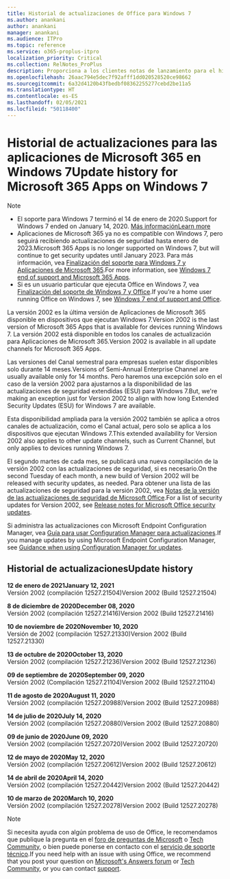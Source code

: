 ```yaml
---
title: Historial de actualizaciones de Office para Windows 7
ms.author: anankani
author: anankani
manager: anankani
ms.audience: ITPro
ms.topic: reference
ms.service: o365-proplus-itpro
localization_priority: Critical
ms.collection: RelNotes_ProPlus
description: Proporciona a los clientes notas de lanzamiento para el historial de actualizaciones de las aplicaciones de Microsoft 365 para Windows 7
ms.openlocfilehash: 26aac794e5dec7f92afff1dd020528520ce98662
ms.sourcegitcommit: 6a32d4120b43fbedbf08362255277cebd2be11a5
ms.translationtype: HT
ms.contentlocale: es-ES
ms.lasthandoff: 02/05/2021
ms.locfileid: "50118400"
---
```

# <a name="update-history-for-microsoft-365-apps-on-windows-7"></a><span data-ttu-id="378da-103">Historial de actualizaciones para las aplicaciones de Microsoft 365 en Windows 7</span><span class="sxs-lookup"><span data-stu-id="378da-103">Update history for Microsoft 365 Apps on Windows 7</span></span> 

 > [!NOTE]
>
>- <span data-ttu-id="378da-104">El soporte para Windows 7 terminó el 14 de enero de 2020.</span><span class="sxs-lookup"><span data-stu-id="378da-104">Support for Windows 7 ended on January 14, 2020.</span></span> [<span data-ttu-id="378da-105">Más información</span><span class="sxs-lookup"><span data-stu-id="378da-105">Learn more</span></span>](https://www.microsoft.com/microsoft-365/windows/end-of-windows-7-support)
>- <span data-ttu-id="378da-106">Aplicaciones de Microsoft 365 ya no es compatible con Windows 7, pero seguirá recibiendo actualizaciones de seguridad hasta enero de 2023.</span><span class="sxs-lookup"><span data-stu-id="378da-106">Microsoft 365 Apps is no longer supported on Windows 7, but will continue to get security updates until January 2023.</span></span> <span data-ttu-id="378da-107">Para más información, vea [Finalización del soporte para Windows 7 y Aplicaciones de Microsoft 365](https://docs.microsoft.com/DeployOffice/endofsupport/windows-7-support).</span><span class="sxs-lookup"><span data-stu-id="378da-107">For more information, see [Windows 7 end of support and Microsoft 365 Apps](https://docs.microsoft.com/DeployOffice/endofsupport/windows-7-support).</span></span>
>- <span data-ttu-id="378da-108">Si es un usuario particular que ejecuta Office en Windows 7, vea [Finalización del soporte de Windows 7 y Office](https://support.microsoft.com/office/78f20fab-b57b-44d7-8368-06a8493f3cb9).</span><span class="sxs-lookup"><span data-stu-id="378da-108">If you’re a home user running Office on Windows 7, see [Windows 7 end of support and Office](https://support.microsoft.com/office/78f20fab-b57b-44d7-8368-06a8493f3cb9).</span></span>

<span data-ttu-id="378da-109">La versión 2002 es la última versión de Aplicaciones de Microsoft 365 disponible en dispositivos que ejecutan Windows 7.</span><span class="sxs-lookup"><span data-stu-id="378da-109">Version 2002 is the last version of Microsoft 365 Apps that is available for devices running Windows 7.</span></span> <span data-ttu-id="378da-110">La versión 2002 está disponible en todos los canales de actualización para Aplicaciones de Microsoft 365.</span><span class="sxs-lookup"><span data-stu-id="378da-110">Version 2002 is available in all update channels for Microsoft 365 Apps.</span></span>

<span data-ttu-id="378da-111">Las versiones del Canal semestral para empresas suelen estar disponibles solo durante 14 meses.</span><span class="sxs-lookup"><span data-stu-id="378da-111">Versions of Semi-Annual Enterprise Channel are usually available only for 14 months.</span></span> <span data-ttu-id="378da-112">Pero haremos una excepción solo en el caso de la versión 2002 para ajustarnos a la disponibilidad de las actualizaciones de seguridad extendidas (ESU) para Windows 7.</span><span class="sxs-lookup"><span data-stu-id="378da-112">But, we're making an exception just for Version 2002 to align with how long Extended Security Updates (ESU) for Windows 7 are available.</span></span>

<span data-ttu-id="378da-113">Esta disponibilidad ampliada para la versión 2002 también se aplica a otros canales de actualización, como el Canal actual, pero solo se aplica a los dispositivos que ejecutan Windows 7.</span><span class="sxs-lookup"><span data-stu-id="378da-113">This extended availability for Version 2002 also applies to other update channels, such as Current Channel, but only applies to devices running Windows 7.</span></span>

<span data-ttu-id="378da-114">El segundo martes de cada mes, se publicará una nueva compilación de la versión 2002 con las actualizaciones de seguridad, si es necesario.</span><span class="sxs-lookup"><span data-stu-id="378da-114">On the second Tuesday of each month, a new build of Version 2002 will be released with security updates, as needed.</span></span> <span data-ttu-id="378da-115">Para obtener una lista de las actualizaciones de seguridad para la versión 2002, vea [Notas de la versión de las actualizaciones de seguridad de Microsoft Office](microsoft365-apps-security-updates.md).</span><span class="sxs-lookup"><span data-stu-id="378da-115">For a list of security updates for Version 2002, see [Release notes for Microsoft Office security updates](microsoft365-apps-security-updates.md).</span></span>

<span data-ttu-id="378da-116">Si administra las actualizaciones con Microsoft Endpoint Configuration Manager, vea [Guía para usar Configuration Manager para actualizaciones](https://docs.microsoft.com/deployoffice/endofsupport/windows-7-support#guidance-when-using-configuration-manager-for-updates).</span><span class="sxs-lookup"><span data-stu-id="378da-116">If you manage updates by using Microsoft Endpoint Configuration Manager, see [Guidance when using Configuration Manager for updates](https://docs.microsoft.com/deployoffice/endofsupport/windows-7-support#guidance-when-using-configuration-manager-for-updates).</span></span>


## <a name="update-history"></a><span data-ttu-id="378da-117">Historial de actualizaciones</span><span class="sxs-lookup"><span data-stu-id="378da-117">Update history</span></span>

[//]: # (NO ELIMINAR)

<span data-ttu-id="378da-119">**12 de enero de 2021**</span><span class="sxs-lookup"><span data-stu-id="378da-119">**January 12, 2021**</span></span><br/>
<span data-ttu-id="378da-120">Versión 2002 (compilación 12527.21504)</span><span class="sxs-lookup"><span data-stu-id="378da-120">Version 2002 (Build 12527.21504)</span></span><br/>

<span data-ttu-id="378da-121">**8 de diciembre de 2020**</span><span class="sxs-lookup"><span data-stu-id="378da-121">**December 08, 2020**</span></span><br/>
<span data-ttu-id="378da-122">Versión 2002 (compilación 12527.21416)</span><span class="sxs-lookup"><span data-stu-id="378da-122">Version 2002 (Build 12527.21416)</span></span><br/>

<span data-ttu-id="378da-123">**10 de noviembre de 2020**</span><span class="sxs-lookup"><span data-stu-id="378da-123">**November 10, 2020**</span></span><br/>
<span data-ttu-id="378da-124">Versión de 2002 (compilación 12527.21330)</span><span class="sxs-lookup"><span data-stu-id="378da-124">Version 2002 (Build 12527.21330)</span></span><br/>

<span data-ttu-id="378da-125">**13 de octubre de 2020**</span><span class="sxs-lookup"><span data-stu-id="378da-125">**October 13, 2020**</span></span><br/>
<span data-ttu-id="378da-126">Versión 2002 (compilación 12527.21236)</span><span class="sxs-lookup"><span data-stu-id="378da-126">Version 2002 (Build 12527.21236)</span></span><br/>

<span data-ttu-id="378da-127">**09 de septiembre de 2020**</span><span class="sxs-lookup"><span data-stu-id="378da-127">**September 09, 2020**</span></span><br/>
<span data-ttu-id="378da-128">Versión 2002 (Compilación 12527.21104)</span><span class="sxs-lookup"><span data-stu-id="378da-128">Version 2002 (Build 12527.21104)</span></span><br/>

<span data-ttu-id="378da-129">**11 de agosto de 2020**</span><span class="sxs-lookup"><span data-stu-id="378da-129">**August 11, 2020**</span></span><br/>
<span data-ttu-id="378da-130">Versión 2002 (compilación 12527.20988)</span><span class="sxs-lookup"><span data-stu-id="378da-130">Version 2002 (Build 12527.20988)</span></span><br/>

<span data-ttu-id="378da-131">**14 de julio de 2020**</span><span class="sxs-lookup"><span data-stu-id="378da-131">**July 14, 2020**</span></span><br/>
<span data-ttu-id="378da-132">Versión 2002 (compilación 12527.20880)</span><span class="sxs-lookup"><span data-stu-id="378da-132">Version 2002 (Build 12527.20880)</span></span><br/>

<span data-ttu-id="378da-133">**09 de junio de 2020**</span><span class="sxs-lookup"><span data-stu-id="378da-133">**June 09, 2020**</span></span><br/>
<span data-ttu-id="378da-134">Versión 2002 (compilación 12527.20720)</span><span class="sxs-lookup"><span data-stu-id="378da-134">Version 2002 (Build 12527.20720)</span></span><br/>

<span data-ttu-id="378da-135">**12 de mayo de 2020**</span><span class="sxs-lookup"><span data-stu-id="378da-135">**May 12, 2020**</span></span><br/>
<span data-ttu-id="378da-136">Versión 2002 (compilación 12527.20612)</span><span class="sxs-lookup"><span data-stu-id="378da-136">Version 2002 (Build 12527.20612)</span></span><br/>

<span data-ttu-id="378da-137">**14 de abril de 2020**</span><span class="sxs-lookup"><span data-stu-id="378da-137">**April 14, 2020**</span></span><br/>
<span data-ttu-id="378da-138">Versión 2002 (compilación 12527.20442)</span><span class="sxs-lookup"><span data-stu-id="378da-138">Version 2002 (Build 12527.20442)</span></span><br/>

<span data-ttu-id="378da-139">**10 de marzo de 2020**</span><span class="sxs-lookup"><span data-stu-id="378da-139">**March 10, 2020**</span></span><br/>
<span data-ttu-id="378da-140">Versión 2002 (compilación 12527.20278)</span><span class="sxs-lookup"><span data-stu-id="378da-140">Version 2002 (Build 12527.20278)</span></span><br/>




> [!NOTE]
> <span data-ttu-id="378da-141">Si necesita ayuda con algún problema de uso de Office, le recomendamos que publique la pregunta en el [foro de preguntas de Microsoft](https://answers.microsoft.com/) o [Tech Community](https://techcommunity.microsoft.com/), o bien puede ponerse en contacto con el [servicio de soporte técnico](https://support.microsoft.com/contactus).</span><span class="sxs-lookup"><span data-stu-id="378da-141">If you need help with an issue with using Office, we recommend that you post your question on [Microsoft's Answers forum](https://answers.microsoft.com/) or [Tech Community](https://techcommunity.microsoft.com/), or you can contact [support](https://support.microsoft.com/contactus).</span></span>
